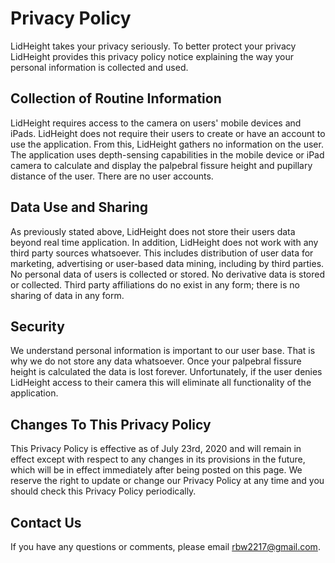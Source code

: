 # Privacy Policy

LidHeight takes your privacy seriously. To better protect your privacy LidHeight provides this privacy policy notice explaining the way your personal information is collected and used.


## Collection of Routine Information

LidHeight requires access to the camera on users' mobile devices and iPads. LidHeight does not require their users to create or have an account to use the application. From this, LidHeight gathers no information on the user. The application uses depth-sensing capabilities in the mobile device or iPad camera to calculate and display the palpebral fissure height and pupillary distance of the user. There are no user accounts. 


## Data Use and Sharing

As previously stated above, LidHeight does not store their users data beyond real time application. In addition, LidHeight does not work with any third party sources whatsoever. This includes distribution of user data for marketing, advertising or user-based data mining, including by third parties. No personal data of users is collected or stored. No derivative data is stored or collected. Third party affiliations do no exist in any form; there is no sharing of data in any form.


## Security

We understand personal information is important to our user base. That is why we do not store any data whatsoever. Once your palpebral fissure height is calculated the data is lost forever. Unfortunately, if the user denies LidHeight access to their camera this will eliminate all functionality of the application. 


## Changes To This Privacy Policy

This Privacy Policy is effective as of July 23rd, 2020 and will remain in effect except with respect to any changes in its provisions in the future, which will be in effect immediately after being posted on this page.
We reserve the right to update or change our Privacy Policy at any time and you should check this Privacy Policy periodically.

## Contact Us

If you have any questions or comments, please email rbw2217@gmail.com.
